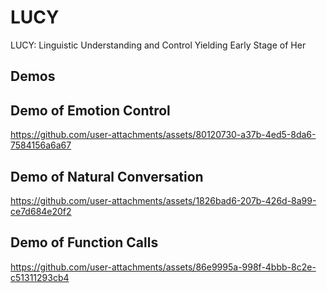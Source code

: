 # LUCY
LUCY: Linguistic Understanding and Control Yielding Early Stage of Her

## Demos
## Demo of Emotion Control
https://github.com/user-attachments/assets/80120730-a37b-4ed5-8da6-7584156a6a67

## Demo of Natural Conversation
https://github.com/user-attachments/assets/1826bad6-207b-426d-8a99-ce7d684e20f2

## Demo of Function Calls
https://github.com/user-attachments/assets/86e9995a-998f-4bbb-8c2e-c51311293cb4

